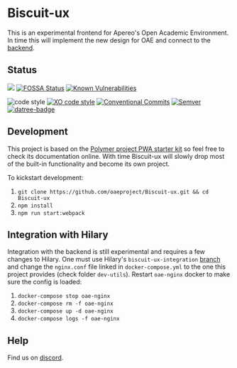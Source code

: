 # Biscuit-ux

This is an experimental frontend for Apereo's Open Academic Environment. In time this will implement the new design for OAE and connect to the [backend](https://github.com/oaeproject/Hilary/).

## Status

<!-- current project status -->

<a href="https://codeclimate.com/github/oaeproject/Biscuit-ux/maintainability"><img src="https://api.codeclimate.com/v1/badges/ef5848ed3cca76108e0b/maintainability" /></a>
[![FOSSA Status](https://app.fossa.com/api/projects/git%2Bgithub.com%2Fbrecke%2FBiscuit-ux.svg?type=shield)](https://app.fossa.com/projects/git%2Bgithub.com%2Fbrecke%2FBiscuit-ux?ref=badge_shield)
[![Known Vulnerabilities](https://snyk.io//test/github/oaeproject/Biscuit-ux/badge.svg?targetFile=package.json)](https://snyk.io//test/github/oaeproject/Biscuit-ux?targetFile=package.json)

<!-- standards used in project -->

![code style](https://img.shields.io/badge/code_style-prettier-ff69b4.svg)
[![XO code style](https://img.shields.io/badge/code_style-XO-5ed9c7.svg)](https://github.com/xojs/xo)
[![Conventional Commits](https://img.shields.io/badge/Conventional%20Commits-1.0.0-yellow.svg)](https://conventionalcommits.org)
[![Semver](http://img.shields.io/SemVer/2.0.0.png)](http://semver.org/spec/v2.0.0.html)
[![datree-badge](https://s3.amazonaws.com/catalog.static.datree.io/datree-badge-28px.svg)](https://datree.io/?src=badge)

## Development

This project is based on the [Polymer project PWA starter kit](https://pwa-starter-kit.polymer-project.org/) so feel free to check its documentation online. With time Biscuit-ux will slowly drop most of the built-in functionality and become its own project.

To kickstart development:

1. `git clone https://github.com/oaeproject/Biscuit-ux.git && cd Biscuit-ux` 
2. `npm install`
3. `npm run start:webpack`

## Integration with Hilary

Integration with the backend is still experimental and requires a few changes to Hilary. One must use Hilary's `biscuit-ux-integration` [branch](https://github.com/oaeproject/Hilary/tree/biscuit-ux-integration) and change the `nginx.conf` file linked in `docker-compose.yml` to the one this project provides (check folder `dev-utils`). Restart `oae-nginx` docker to make sure the config is loaded:

1. `docker-compose stop oae-nginx`
2. `docker-compose rm -f oae-nginx`
3. `docker-compose up -d oae-nginx`
4. `docker-compose logs -f oae-nginx`

## Help

Find us on [discord](https://discord.gg/RShTcdq).